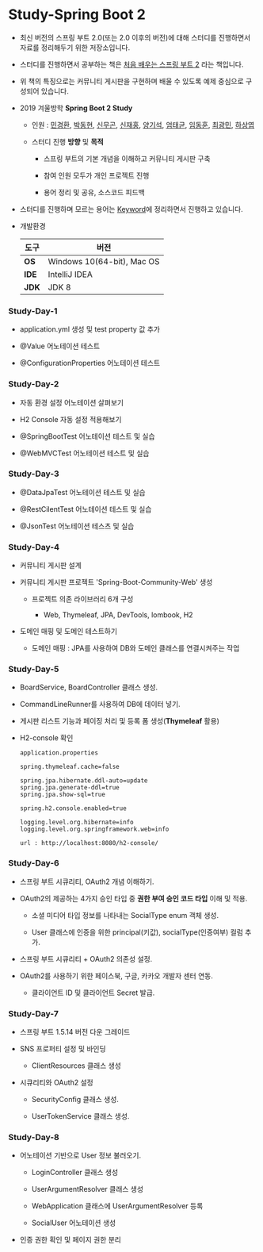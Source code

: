 Study-Spring Boot 2
===
* 최신 버전의 스프링 부트 2.0(또는 2.0 이후의 버전)에 대해 스터디를 진행하면서 자료를 정리해두기 위한 저장소입니다. 
* 스터디를 진행하면서 공부하는 책은 [처음 배우는 스프링 부트 2](http://www.hanbit.co.kr/store/books/look.php?p_code=B4458049183) 라는 책입니다.
* 위 책의 특징으로는 커뮤니티 게시판을 구현하며 배울 수 있도록 예제 중심으로 구성되어 있습니다.
* 2019 겨울방학 **Spring Boot 2 Study**
  * 인원 : [민경환](https://github.com/ber01/Study-Spring-Boot), [박동현](https://github.com/pdh6547/study-spring-boot), [신무곤](https://github.com/mkshin96/study-spring-boot), [신재홍](https://github.com/woghd9072/study-spring-boot), [양기석](https://github.com/yks095/study-spring-boot), [엄태균](https://github.com/etg6550/2019WinterProject), [임동훈](https://github.com/dongh9508/Study-SpringBoot2), [최광민](https://github.com/rhkd4560/Study-SpringBoot), [하상엽](https://github.com/hagome0/Study-Spring-Boot)

  * 스터디 진행 **방향** 및 **목적**
    
    * 스프링 부트의 기본 개념을 이해하고 커뮤니티 게시판 구축

    * 참여 인원 모두가 개인 프로젝트 진행
    * 용어 정리 및 공유, 소스코드 피드백 

* 스터디를 진행하며 모르는 용어는 [Keyword](https://github.com/dongh9508/Study-SpringBoot2/tree/master/keyword)에 정리하면서 진행하고 있습니다.
* 개발환경

  |      도구            | 버전      | 
    ----------------- | ---------------------------- | 
  | **OS** | Windows 10(64-bit), Mac OS  | 
  |  **IDE**  | IntelliJ IDEA  |
  |  **JDK**  | JDK 8          | 

### Study-Day-1

  * application.yml 생성 및 test property 값 추가 

  * @Value 어노테이션 테스트
  * @ConfigurationProperties 어노테이션 테스트

### Study-Day-2

  * 자동 환경 설정 어노테이션 살펴보기

  * H2 Console 자동 설정 적용해보기
  * @SpringBootTest 어노테이션 테스트 및 실습
  * @WebMVCTest 어노테이션 테스트 및 실습 

### Study-Day-3

  * @DataJpaTest 어노테이션 테스트 및 실습

  * @RestCilentTest 어노테이션 테스트 및 실습
  * @JsonTest 어노테이션 테스츠 및 실습

### Study-Day-4

  * 커뮤니티 게시판 설계
  
  * 커뮤니티 게시판 프로젝트 'Spring-Boot-Community-Web' 생성
    * 프로젝트 의존 라이브러리 6개 구성
    
      * Web, Thymeleaf, JPA, DevTools, lombook, H2

  * 도메인 매핑 및 도메인 테스트하기
    * 도메인 매핑 : JPA를 사용하여 DB와 도메인 클래스를 연결시켜주는 작업

### Study-Day-5

  * BoardService, BoardController 클래스 생성.
  
  * CommandLineRunner를 사용하여 DB에 데이터 넣기.

  * 게시판 리스트 기능과 페이징 처리 및 등록 폼 생성(**Thymeleaf** 활용)
  * H2-console 확인
    ```
    application.properties

    spring.thymeleaf.cache=false

    spring.jpa.hibernate.ddl-auto=update
    spring.jpa.generate-ddl=true
    spring.jpa.show-sql=true

    spring.h2.console.enabled=true

    logging.level.org.hibernate=info
    logging.level.org.springframework.web=info
    
    url : http://localhost:8080/h2-console/
    ```

### Study-Day-6

  * 스프링 부트 시큐리티, OAuth2 개념 이해하기.

  * OAuth2의 제공하는 4가지 승인 타입 중 **권한 부여 승인 코드 타입** 이해 및 적용.

    * 소셜 미디어 타입 정보를 나타내는 SocialType enum 객체 생성.

    * User 클래스에 인증을 위한 principal(키값), socialType(인증여부) 컬럼 추가.

  * 스프링 부트 시큐리티 + OAuth2 의존성 설정.
  
  * OAuth2를 사용하기 위한 페이스북, 구글, 카카오 개발자 센터 연동.

    * 클라이언트 ID 및 클라이언트 Secret 발급.


### Study-Day-7

  * 스프링 부트 1.5.14 버전 다운 그레이드

  * SNS 프로퍼티 설정 및 바인딩

    * ClientResources 클래스 생성

  * 시큐리티와 OAuth2 설정

    * SecurityConfig 클래스 생성.

    * UserTokenService 클래스 생성.

### Study-Day-8

  * 어노테이션 기반으로 User 정보 불러오기.

    * LoginController 클래스 생성

    * UserArgumentResolver 클래스 생성

    * WebApplication 클래스에 UserArgumentResolver 등록

    * SocialUser 어노테이션 생성

  * 인증 권한 확인 및 페이지 권한 분리
